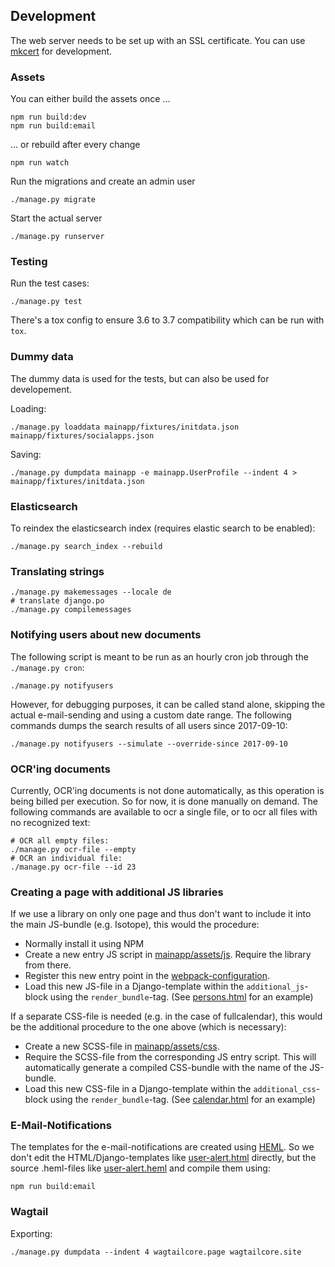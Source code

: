 ## Development

The web server needs to be set up with an SSL certificate. You can use [mkcert](https://github.com/FiloSottile/mkcert) for development.

### Assets

You can either build the assets once ...
```
npm run build:dev
npm run build:email
```

... or rebuild after every change

```
npm run watch
```

Run the migrations and create an admin user

```
./manage.py migrate
```

Start the actual server

```
./manage.py runserver
```

### Testing

Run the test cases:

```
./manage.py test
```

There's a tox config to ensure 3.6 to 3.7 compatibility which can be run with `tox`.

### Dummy data

The dummy data is used for the tests, but can also be used for developement.

Loading:

```
./manage.py loaddata mainapp/fixtures/initdata.json mainapp/fixtures/socialapps.json
```

Saving:

```
./manage.py dumpdata mainapp -e mainapp.UserProfile --indent 4 > mainapp/fixtures/initdata.json
```

### Elasticsearch

To reindex the elasticsearch index (requires elastic search to be enabled):

```
./manage.py search_index --rebuild
```

### Translating strings

```
./manage.py makemessages --locale de
# translate django.po
./manage.py compilemessages
```

### Notifying users about new documents

The following script is meant to be run as an hourly cron job through the `./manage.py cron`:

```
./manage.py notifyusers
```

However, for debugging purposes, it can be called stand alone, skipping the actual e-mail-sending and using a custom date range. The following commands dumps the search results of all users since 2017-09-10:
```
./manage.py notifyusers --simulate --override-since 2017-09-10
```

### OCR'ing documents

Currently, OCR'ing documents is not done automatically, as this operation is being billed per execution. So for now, it is done manually on demand. The following commands are available to ocr a single file, or to ocr all files with no recognized text:

```
# OCR all empty files:
./manage.py ocr-file --empty
# OCR an individual file:
./manage.py ocr-file --id 23
```

### Creating a page with additional JS libraries

If we use a library on only one page and thus don't want to include it into the main JS-bundle (e.g. Isotope), this would the procedure:
- Normally install it using NPM
- Create a new entry JS script in [mainapp/assets/js](../mainapp/assets/js). Require the library from there.
- Register this new entry point in the [webpack-configuration](../etc/webpack.config.common.js).
- Load this new JS-file in a Django-template within the ``additional_js``-block using the ``render_bundle``-tag. (See [persons.html](../mainapp/templates/mainapp/persons.html) for an example)

If a separate CSS-file is needed (e.g. in the case of fullcalendar), this would be the additional procedure to the one above (which is necessary):
- Create a new SCSS-file in [mainapp/assets/css](../mainapp/assets/css).
- Require the SCSS-file from the corresponding JS entry script. This will automatically generate a compiled CSS-bundle with the name of the JS-bundle.
- Load this new CSS-file in a Django-template within the ``additional_css``-block using the ``render_bundle``-tag. (See [calendar.html](../mainapp/templates/mainapp/calendar.html) for an example)

### E-Mail-Notifications

The templates for the e-mail-notifications are created using [HEML](https://heml.io/). So we don't edit the HTML/Django-templates like [user-alert.html](../mainapp/templates/email/user-alert.html) directly, but the source .heml-files like [user-alert.heml](../mainapp/assets/email/user-alert.heml) and compile them using:

```
npm run build:email
```

### Wagtail

Exporting:

```
./manage.py dumpdata --indent 4 wagtailcore.page wagtailcore.site
```
